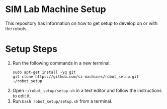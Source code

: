 # SIM Lab Machine Setup
This repository has information on how to get setup to develop on or with the robots.

# Setup Steps

1. Run the following commands in a new terminal:
    ```
    sudo apt-get install -yq git
    git clone https://github.com/si-machines/robot_setup.git ~/robot_setup
    ```
2. Open `~/robot_setup/setup.sh` in a text editor and follow the instructions to edit it.
3. Run `bash robot_setup/setup.sh` from a terminal.
